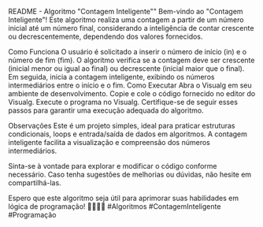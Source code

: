 README - Algoritmo "Contagem Inteligente""
Bem-vindo ao "Contagem Inteligente"! Este algoritmo realiza uma contagem a partir de um número inicial até um número final, considerando a inteligência de contar crescente ou decrescentemente, dependendo dos valores fornecidos.

Como Funciona
O usuário é solicitado a inserir o número de início (in) e o número de fim (fim).
O algoritmo verifica se a contagem deve ser crescente (inicial menor ou igual ao final) ou decrescente (inicial maior que o final).
Em seguida, inicia a contagem inteligente, exibindo os números intermediários entre o início e o fim.
Como Executar
Abra o Visualg em seu ambiente de desenvolvimento.
Copie e cole o código fornecido no editor do Visualg.
Execute o programa no Visualg.
Certifique-se de seguir esses passos para garantir uma execução adequada do algoritmo.

Observações
Este é um projeto simples, ideal para praticar estruturas condicionais, loops e entrada/saída de dados em algoritmos. A contagem inteligente facilita a visualização e compreensão dos números intermediários.

Sinta-se à vontade para explorar e modificar o código conforme necessário. Caso tenha sugestões de melhorias ou dúvidas, não hesite em compartilhá-las.

Espero que este algoritmo seja útil para aprimorar suas habilidades em lógica de programação! 👩‍💻👨‍💻 #Algoritmos #ContagemInteligente #Programação